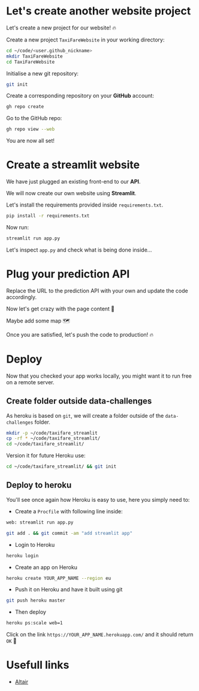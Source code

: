 
# Let's create another website project

Let's create a new project for our website! 🔥

Create a new project `TaxiFareWebsite` in your working directory:

```bash
cd ~/code/<user.github_nickname>
mkdir TaxiFareWebsite
cd TaxiFareWebsite
```

Initialise a new git repository:

```bash
git init
```

Create a corresponding repository on your **GitHub** account:
``` bash
gh repo create
```

Go to the GitHub repo:

``` bash
gh repo view --web
```

You are now all set!

# Create a streamlit website

We have just plugged an existing front-end to our **API**.

We will now create our own website using **Streamlit**.

Let's install the requirements provided inside `requirements.txt`.

```bash
pip install -r requirements.txt
```

Now run:

```bash
streamlit run app.py
```

Let's inspect `app.py` and check what is being done inside...

# Plug your prediction API

Replace the URL to the prediction API with your own and update the code accordingly.

Now let's get crazy with the page content 🎉

Maybe add some map 🗺

Once you are satisfied, let's push the code to production! 🔥

# Deploy

Now that you checked your app works locally, you might want it to run free on a remote server.

## Create folder outside data-challenges

As heroku is based on `git`, we will create a folder outside of the `data-challenges` folder.

```bash
mkdir -p ~/code/taxifare_streamlit
cp -rf * ~/code/taxifare_streamlit/
cd ~/code/taxifare_streamlit/
```

Version it for future Heroku use:

```bash
cd ~/code/taxifare_streamlit/ && git init
```

## Deploy to heroku

You'll see once again how Heroku is easy to use, here you simply need to:

- Create a `Procfile` with following line inside:

```bash
web: streamlit run app.py
```

```bash
git add . && git commit -am "add streamlit app"
```

- Login to Heroku

```bash
heroku login
```

- Create an app on Heroku
```bash
heroku create YOUR_APP_NAME --region eu
```

- Push it on Heroku and have it built using git

```bash
git push heroku master
```

- Then deploy

```bash
heroku ps:scale web=1
```

Click on the link `https://YOUR_APP_NAME.herokuapp.com/` and it should return `OK` 🚀

# Usefull links

- [Altair](https://altair-viz.github.io/gallery/)
